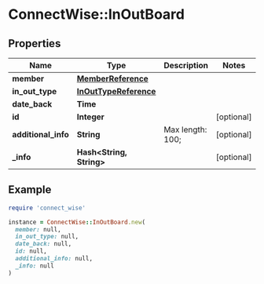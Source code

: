 # ConnectWise::InOutBoard

## Properties

| Name | Type | Description | Notes |
| ---- | ---- | ----------- | ----- |
| **member** | [**MemberReference**](MemberReference.md) |  |  |
| **in_out_type** | [**InOutTypeReference**](InOutTypeReference.md) |  |  |
| **date_back** | **Time** |  |  |
| **id** | **Integer** |  | [optional] |
| **additional_info** | **String** |  Max length: 100; | [optional] |
| **_info** | **Hash&lt;String, String&gt;** |  | [optional] |

## Example

```ruby
require 'connect_wise'

instance = ConnectWise::InOutBoard.new(
  member: null,
  in_out_type: null,
  date_back: null,
  id: null,
  additional_info: null,
  _info: null
)
```

